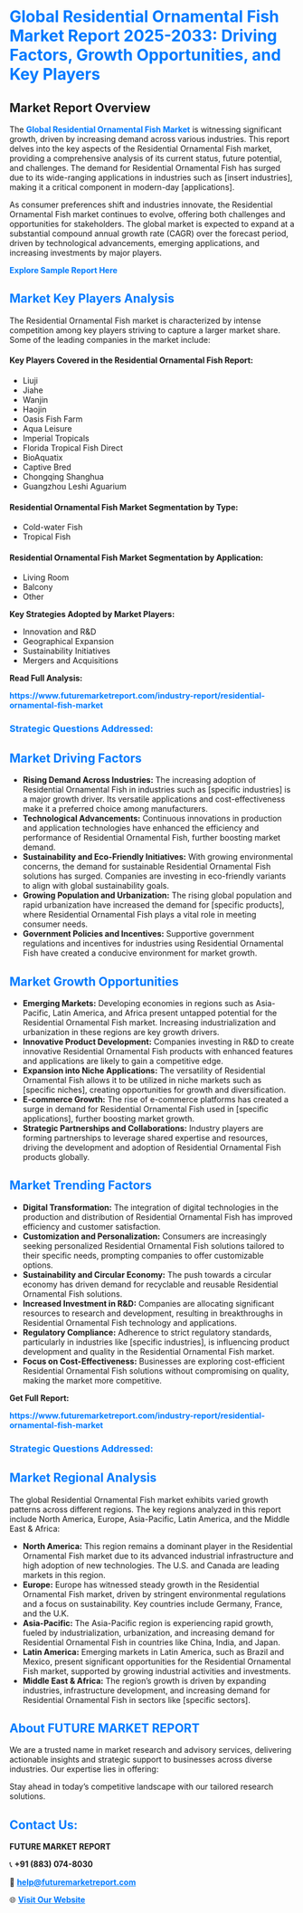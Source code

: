 <h1 style="color: #007BFF;">Global Residential Ornamental Fish Market Report 2025-2033: Driving Factors, Growth Opportunities, and Key Players</h1>

<section id="overview">
<h2>Market Report Overview</h2>
<p>The <a href="https://www.futuremarketreport.com/industry-report/residential-ornamental-fish-market" style="color: #007BFF; text-decoration: none;"><strong>Global Residential Ornamental Fish Market</strong></a> is witnessing significant growth, driven by increasing demand across various industries. This report delves into the key aspects of the Residential Ornamental Fish market, providing a comprehensive analysis of its current status, future potential, and challenges. The demand for Residential Ornamental Fish has surged due to its wide-ranging applications in industries such as [insert industries], making it a critical component in modern-day [applications].</p>
<p>As consumer preferences shift and industries innovate, the Residential Ornamental Fish market continues to evolve, offering both challenges and opportunities for stakeholders. The global market is expected to expand at a substantial compound annual growth rate (CAGR) over the forecast period, driven by technological advancements, emerging applications, and increasing investments by major players.</p>
</section>

<section id="overview">
<p><a href="https://www.futuremarketreport.com/request-sample/reportId=93273" style="color: #007BFF; text-decoration: none;"><strong>Explore Sample Report Here</strong></a></p>
</section>

<section id="key-players">
<h2 style="color: #007BFF;">Market Key Players Analysis</h2>
<p>The Residential Ornamental Fish market is characterized by intense competition among key players striving to capture a larger market share. Some of the leading companies in the market include:</p>
<h4>Key Players Covered in the Residential Ornamental Fish Report:</h4>
<ul><li>Liuji</li><li>Jiahe</li><li>Wanjin</li><li>Haojin</li><li>Oasis Fish Farm</li><li>Aqua Leisure</li><li>Imperial Tropicals</li><li>Florida Tropical Fish Direct</li><li>BioAquatix</li><li>Captive Bred</li><li>Chongqing Shanghua</li><li>Guangzhou Leshi Aguarium</li></ul>
<h4>Residential Ornamental Fish Market Segmentation by Type:</h4>
<ul><li>Cold-water Fish</li><li>Tropical Fish</li></ul>

<h4>Residential Ornamental Fish Market Segmentation by Application:</h4>
<ul><li>Living Room</li><li>Balcony</li><li>Other</li></ul>
<p><strong>Key Strategies Adopted by Market Players:</strong></p>
<ul>
<li>Innovation and R&D</li>
<li>Geographical Expansion</li>
<li>Sustainability Initiatives</li>
<li>Mergers and Acquisitions</li>
</ul>
</section>

<section>
<p><strong>Read Full Analysis: </strong></p><a href="https://www.futuremarketreport.com/industry-report/residential-ornamental-fish-market" style="color: #007BFF; text-decoration: none;"><strong>https://www.futuremarketreport.com/industry-report/residential-ornamental-fish-market</strong></a>
<h3 style="color: #007BFF;">Strategic Questions Addressed:</h3>
</section>

<section id="driving-factors">
<h2 style="color: #007BFF;">Market Driving Factors</h2>
<ul>
<li><strong>Rising Demand Across Industries:</strong> The increasing adoption of Residential Ornamental Fish in industries such as [specific industries] is a major growth driver. Its versatile applications and cost-effectiveness make it a preferred choice among manufacturers.</li>
<li><strong>Technological Advancements:</strong> Continuous innovations in production and application technologies have enhanced the efficiency and performance of Residential Ornamental Fish, further boosting market demand.</li>
<li><strong>Sustainability and Eco-Friendly Initiatives:</strong> With growing environmental concerns, the demand for sustainable Residential Ornamental Fish solutions has surged. Companies are investing in eco-friendly variants to align with global sustainability goals.</li>
<li><strong>Growing Population and Urbanization:</strong> The rising global population and rapid urbanization have increased the demand for [specific products], where Residential Ornamental Fish plays a vital role in meeting consumer needs.</li>
<li><strong>Government Policies and Incentives:</strong> Supportive government regulations and incentives for industries using Residential Ornamental Fish have created a conducive environment for market growth.</li>
</ul>
</section>

<section id="growth-opportunities">
<h2 style="color: #007BFF;">Market Growth Opportunities</h2>
<ul>
<li><strong>Emerging Markets:</strong> Developing economies in regions such as Asia-Pacific, Latin America, and Africa present untapped potential for the Residential Ornamental Fish market. Increasing industrialization and urbanization in these regions are key growth drivers.</li>
<li><strong>Innovative Product Development:</strong> Companies investing in R&D to create innovative Residential Ornamental Fish products with enhanced features and applications are likely to gain a competitive edge.</li>
<li><strong>Expansion into Niche Applications:</strong> The versatility of Residential Ornamental Fish allows it to be utilized in niche markets such as [specific niches], creating opportunities for growth and diversification.</li>
<li><strong>E-commerce Growth:</strong> The rise of e-commerce platforms has created a surge in demand for Residential Ornamental Fish used in [specific applications], further boosting market growth.</li>
<li><strong>Strategic Partnerships and Collaborations:</strong> Industry players are forming partnerships to leverage shared expertise and resources, driving the development and adoption of Residential Ornamental Fish products globally.</li>
</ul>
</section>

<section id="trending-factors">
<h2 style="color: #007BFF;">Market Trending Factors</h2>
<ul>
<li><strong>Digital Transformation:</strong> The integration of digital technologies in the production and distribution of Residential Ornamental Fish has improved efficiency and customer satisfaction.</li>
<li><strong>Customization and Personalization:</strong> Consumers are increasingly seeking personalized Residential Ornamental Fish solutions tailored to their specific needs, prompting companies to offer customizable options.</li>
<li><strong>Sustainability and Circular Economy:</strong> The push towards a circular economy has driven demand for recyclable and reusable Residential Ornamental Fish solutions.</li>
<li><strong>Increased Investment in R&D:</strong> Companies are allocating significant resources to research and development, resulting in breakthroughs in Residential Ornamental Fish technology and applications.</li>
<li><strong>Regulatory Compliance:</strong> Adherence to strict regulatory standards, particularly in industries like [specific industries], is influencing product development and quality in the Residential Ornamental Fish market.</li>
<li><strong>Focus on Cost-Effectiveness:</strong> Businesses are exploring cost-efficient Residential Ornamental Fish solutions without compromising on quality, making the market more competitive.</li>
</ul>
</section>

<section>
<p><strong>Get Full Report: </strong></p><a href="https://www.futuremarketreport.com/industry-report/residential-ornamental-fish-market" style="color: #007BFF; text-decoration: none;"><strong>https://www.futuremarketreport.com/industry-report/residential-ornamental-fish-market</strong></a>
<h3 style="color: #007BFF;">Strategic Questions Addressed:</h3>
</section>


<section id="regional-analysis">
<h2 style="color: #007BFF;">Market Regional Analysis</h2>
<p>The global Residential Ornamental Fish market exhibits varied growth patterns across different regions. The key regions analyzed in this report include North America, Europe, Asia-Pacific, Latin America, and the Middle East & Africa:</p>
<ul>
<li><strong>North America:</strong> This region remains a dominant player in the Residential Ornamental Fish market due to its advanced industrial infrastructure and high adoption of new technologies. The U.S. and Canada are leading markets in this region.</li>
<li><strong>Europe:</strong> Europe has witnessed steady growth in the Residential Ornamental Fish market, driven by stringent environmental regulations and a focus on sustainability. Key countries include Germany, France, and the U.K.</li>
<li><strong>Asia-Pacific:</strong> The Asia-Pacific region is experiencing rapid growth, fueled by industrialization, urbanization, and increasing demand for Residential Ornamental Fish in countries like China, India, and Japan.</li>
<li><strong>Latin America:</strong> Emerging markets in Latin America, such as Brazil and Mexico, present significant opportunities for the Residential Ornamental Fish market, supported by growing industrial activities and investments.</li>
<li><strong>Middle East & Africa:</strong> The region’s growth is driven by expanding industries, infrastructure development, and increasing demand for Residential Ornamental Fish in sectors like [specific sectors].</li>
</ul>
</section>

<footer>
<h2 style="color: #007BFF;">About FUTURE MARKET REPORT</h2>
<p>We are a trusted name in market research and advisory services, delivering actionable insights and strategic support to businesses across diverse industries. Our expertise lies in offering:</p>

<p>Stay ahead in today’s competitive landscape with our tailored research solutions.</p>

<h2 style="color: #007BFF;">Contact Us:</h2>
<p><strong>FUTURE MARKET REPORT</strong></p>
<p>📞 <strong>+91 (883) 074-8030</strong></p>
<p>📧 <strong><a href="mailto:help@futuremarketreport.com" style="color: #007BFF;">help@futuremarketreport.com</a></strong></p>
<p>🌐 <strong><a href="https://www.futuremarketreport.com/" style="color: #007BFF;">Visit Our Website</a></strong></p>
</footer>